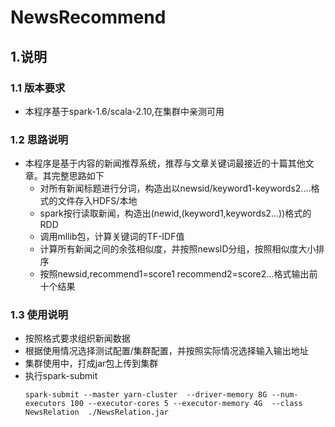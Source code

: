 # NewsRecommend

## 1.说明

### 1.1 版本要求
- 本程序基于spark-1.6/scala-2.10,在集群中亲测可用

### 1.2 思路说明
- 本程序是基于内容的新闻推荐系统，推荐与文章关键词最接近的十篇其他文章。其完整思路如下
	- 对所有新闻标题进行分词，构造出以newsid/keyword1-keywords2....格式的文件存入HDFS/本地
	- spark按行读取新闻，构造出(newid,(keyword1,keywords2...))格式的RDD
	- 调用mllib包，计算关键词的TF-IDF值
	- 计算所有新闻之间的余弦相似度，并按照newsID分组，按照相似度大小排序
	- 按照newsid,recommend1=score1 recommend2=score2...格式输出前十个结果

### 1.3 使用说明
- 按照格式要求组织新闻数据
- 根据使用情况选择测试配置/集群配置，并按照实际情况选择输入输出地址
- 集群使用中，打成jar包上传到集群
- 执行spark-submit
	```
	spark-submit --master yarn-cluster  --driver-memory 8G --num-executors 100 --executor-cores 5 --executor-memory 4G  --class NewsRelation  ./NewsRelation.jar
	```


